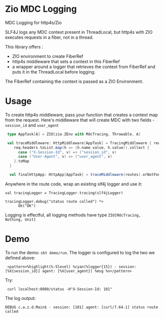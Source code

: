 # Zio MDC Logging

MDC Logging for http4s/Zio 


SLF4J logs any MDC context present in ThreadLocal, but http4s with ZIO executes requests in a fiber, not in a thread.

This library offers :
 - ZIO environment to create FiberRef
 - http4s middleware that sets a context in this FiberRef 
 - a wrapper around a logger that retrieves the context from FiberRef and puts it in the ThreadLocal before logging.
 
The FiberRef containing the context is passed as a ZIO Environment.

# Usage
 
To create http4s middleware, pass your function that creates a context map from the request. Here's middleware that will
create MDC with two fields - `session_id` and `user_agent`

```scala 
 type AppTask[A] = ZIO[zio.ZEnv with MdcTracing, Throwable, A]

 val traceMiddleware: HttpMiddleware[AppTask] = TracingMiddleware { req: Request[AppTask] =>
    req.headers.toList.map(h => (h.name.value, h.value)).collect {
      case ("X-Session-Id", v) => ("session_id", v)
      case ("User-Agent", v) => ("user_agent", v)
    }.toMap
  }

  val finalHttpApp: HttpApp[AppTask] = traceMiddleware(routes).orNotFound
```

Anywhere in the route code, wrap an existing slf4j logger and use it:

    val tracingLogger = TracingLogger.tracing(slf4jLogger)
    
    tracingLogger.debug("status route called") *>
          Ok("OK")
          
Logging is effectful, all logging methods have type `ZIO[MdcTracing, Nothing, Unit]`
          
# Demo
 
     
To run the demo: `sbt demo/run`. The logger is configured to log the two we defined above: 

     <pattern>%highlight(%-5level) %cyan(%logger{15}) - session: [%X{session_id}] agent: [%X{user_agent}] %msg %n</pattern>

Try:

     curl localhost:8080/status -H"X-Session-Id: 101"
     
The log output:

    DEBUG c.a.z.d.Main$ - session: [101] agent: [curl/7.64.1] status route called

 


